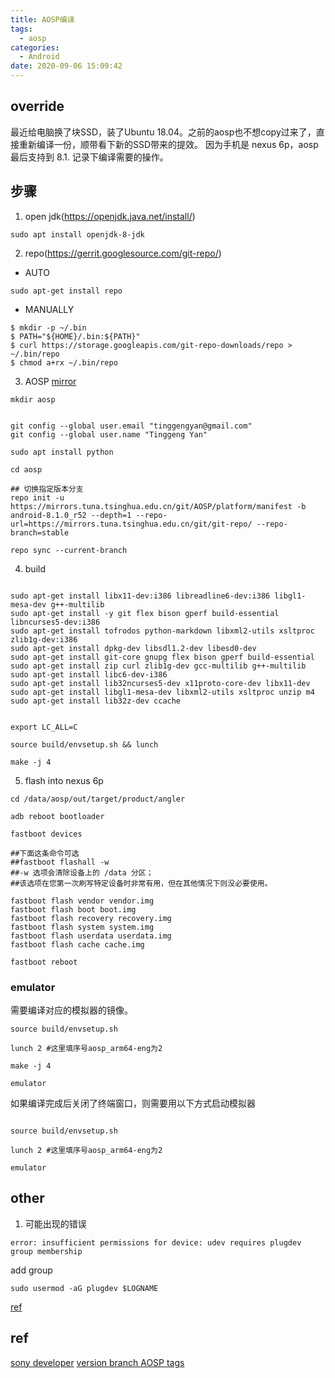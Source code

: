 ```yaml
---
title: AOSP编译
tags:
  - aosp
categories:
  - Android
date: 2020-09-06 15:09:42
---
```


## override 
最近给电脑换了块SSD，装了Ubuntu 18.04。之前的aosp也不想copy过来了，直接重新编译一份，顺带看下新的SSD带来的提效。
因为手机是 nexus 6p，aosp 最后支持到 8.1. 记录下编译需要的操作。

## 步骤

1. open jdk(https://openjdk.java.net/install/)
```shell
sudo apt install openjdk-8-jdk
```

2. repo(https://gerrit.googlesource.com/git-repo/)

- AUTO
```shell
sudo apt-get install repo
```

- MANUALLY

```shell
$ mkdir -p ~/.bin
$ PATH="${HOME}/.bin:${PATH}"
$ curl https://storage.googleapis.com/git-repo-downloads/repo > ~/.bin/repo
$ chmod a+rx ~/.bin/repo

```

3. AOSP [mirror](https://mirrors.tuna.tsinghua.edu.cn/help/AOSP/)

```shell
mkdir aosp
```

```shell

git config --global user.email "tinggengyan@gmail.com"
git config --global user.name "Tinggeng Yan"

sudo apt install python

cd aosp

## 切换指定版本分支 
repo init -u https://mirrors.tuna.tsinghua.edu.cn/git/AOSP/platform/manifest -b android-8.1.0_r52 --depth=1 --repo-url=https://mirrors.tuna.tsinghua.edu.cn/git/git-repo/ --repo-branch=stable

repo sync --current-branch

```

4. build

```shell

sudo apt-get install libx11-dev:i386 libreadline6-dev:i386 libgl1-mesa-dev g++-multilib
sudo apt-get install -y git flex bison gperf build-essential libncurses5-dev:i386
sudo apt-get install tofrodos python-markdown libxml2-utils xsltproc zlib1g-dev:i386
sudo apt-get install dpkg-dev libsdl1.2-dev libesd0-dev
sudo apt-get install git-core gnupg flex bison gperf build-essential
sudo apt-get install zip curl zlib1g-dev gcc-multilib g++-multilib
sudo apt-get install libc6-dev-i386
sudo apt-get install lib32ncurses5-dev x11proto-core-dev libx11-dev
sudo apt-get install libgl1-mesa-dev libxml2-utils xsltproc unzip m4
sudo apt-get install lib32z-dev ccache

```


```shell

export LC_ALL=C

source build/envsetup.sh && lunch

make -j 4

```


5. flash into nexus 6p

```shell
cd /data/aosp/out/target/product/angler

adb reboot bootloader

fastboot devices

##下面这条命令可选
##fastboot flashall -w
##-w 选项会清除设备上的 /data 分区；
##该选项在您第一次刷写特定设备时非常有用，但在其他情况下则没必要使用。

fastboot flash vendor vendor.img
fastboot flash boot boot.img
fastboot flash recovery recovery.img
fastboot flash system system.img
fastboot flash userdata userdata.img
fastboot flash cache cache.img

fastboot reboot

```


### emulator
需要编译对应的模拟器的镜像。

```shell
source build/envsetup.sh

lunch 2 #这里填序号aosp_arm64-eng为2

make -j 4

emulator
```



如果编译完成后关闭了终端窗口，则需要用以下方式启动模拟器

```shell

source build/envsetup.sh

lunch 2 #这里填序号aosp_arm64-eng为2

emulator

```



## other

1. 可能出现的错误
```shell
error: insufficient permissions for device: udev requires plugdev group membership
```

add group
```shell
sudo usermod -aG plugdev $LOGNAME
```

[ref](https://developer.android.com/studio/run/device)

## ref

[sony developer](https://developer.sony.com/develop/open-devices/guides/aosp-build-instructions/build-aosp-nougat-8-1-oreo-4-4/#tutorial-step-2)
[version branch AOSP tags](https://source.android.com/setup/start/build-numbers#source-code-tags-and-builds)

